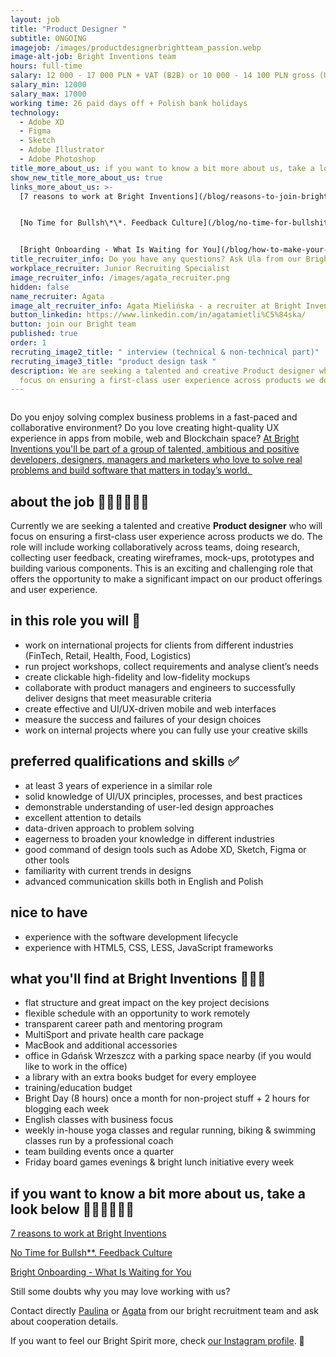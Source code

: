 ```yaml
---
layout: job
title: "Product Designer "
subtitle: ONGOING
imagejob: /images/productdesignerbrightteam_passion.webp
image-alt-job: Bright Inventions team
hours: full-time
salary: 12 000 - 17 000 PLN + VAT (B2B) or 10 000 - 14 100 PLN gross (UoP)
salary_min: 12000
salary_max: 17000
working time: 26 paid days off + Polish bank holidays
technology:
  - Adobe XD
  - Figma
  - Sketch
  - Adobe Illustrator
  - Adobe Photoshop
title_more_about_us: if you want to know a bit more about us, take a look below 🙋🏻‍♀️🙋🏻‍♂️
show_new_title_more_about_us: true
links_more_about_us: >-
  [7 reasons to work at Bright Inventions](/blog/reasons-to-join-bright)


  [No Time for Bullsh\*\*. Feedback Culture](/blog/no-time-for-bullshit-feedback-culture/)


  [Bright Onboarding - What Is Waiting for You](/blog/how-to-make-your-onboarding-bright)
title_recruiter_info: Do you have any questions? Ask Ula from our Bright team!
workplace_recruiter: Junior Recruiting Specialist
image_recruiter_info: /images/agata_recruiter.png
hidden: false
name_recruiter: Agata
image_alt_recruiter_info: Agata Mielińska - a recruiter at Bright Inventions
button_linkedin: https://www.linkedin.com/in/agatamietli%C5%84ska/
button: join our Bright team
published: true
order: 1
recruting_image2_title: " interview (technical & non-technical part)"
recruting_image3_title: "product design task "
description: We are seeking a talented and creative Product designer who will
  focus on ensuring a first-class user experience across products we do. Apply!
---
```

![]()

Do you enjoy solving complex business problems in a fast-paced and collaborative environment? Do you love creating hight-quality UX experience in apps from mobile, web and Blockchain space? [At Bright Inventions you'll be part of a group of talented, ambitious and positive developers, designers, managers and marketers who love to solve real problems and build software that matters in today’s world. ](https://brightinventions.pl/about-us/team/)

## about the job 🧑🏻‍🎨🧑🏻‍🎨

Currently we are seeking a talented and creative **Product designer** who will focus on ensuring a first-class user experience across products we do. The role will include working collaboratively across teams, doing research, collecting user feedback, creating wireframes, mock-ups, prototypes and building various components. This is an exciting and challenging role that offers the opportunity to make a significant impact on our product offerings and user experience.   

## in this role you will 🙌

* work on international projects for clients from different industries (FinTech, Retail, Health, Food, Logistics) 
* run project workshops, collect requirements and analyse client’s needs 
* create clickable high-fidelity and low-fidelity mockups
* collaborate with product managers and engineers to successfully deliver designs that meet measurable criteria
* create effective and UI/UX-driven mobile and web interfaces
* measure the success and failures of your design choices
* work on internal projects where you can fully use your creative skills 

## preferred qualifications and skills ✅

* at least 3 years of experience in a similar role
* solid knowledge of UI/UX principles, processes, and best practices
* demonstrable understanding of user-led design approaches
* excellent attention to details
* data-driven approach to problem solving
* eagerness to broaden your knowledge in different industries 
* good command of design tools such as Adobe XD, Sketch, Figma or other tools 
* familiarity with current trends in designs 
* advanced communication skills both in English and Polish

## nice to have

* experience with the software development lifecycle
* experience with HTML5, CSS, LESS, JavaScript frameworks

## what you'll find at Bright Inventions 🚀🚀🚀

* flat structure and great impact on the key project decisions
* flexible schedule with an opportunity to work remotely 
* transparent career path and mentoring program
* MultiSport and private health care package
* MacBook and additional accessories
* office in Gdańsk Wrzeszcz with a parking space nearby (if you would like to work in the office) 
* a library with an extra books budget for every employee 
* training/education budget
* Bright Day (8 hours) once a month for non-project stuff + 2 hours for blogging each week 
* English classes with business focus
* weekly in-house yoga classes and regular running, biking & swimming classes run by a professional coach 
* team building events once a quarter 
* Friday board games evenings & bright lunch initiative every week 

## if you want to know a bit more about us, take a look below 🙋🏻‍♀️🙋🏻‍♂️

[7 reasons to work at Bright Inventions](https://brightinventions.pl/blog/reasons-to-join-bright)

[No Time for Bullsh\*\*. Feedback Culture](https://brightinventions.pl/blog/no-time-for-bullshit-feedback-culture/)

[Bright Onboarding - What Is Waiting for You](https://brightinventions.pl/blog/how-to-make-your-onboarding-bright)

Still some doubts why you may love working with us?

Contact directly [Paulina](https://www.linkedin.com/in/paulina-trendel-666281175/) or [Agata](https://www.linkedin.com/in/agatamietli%C5%84ska/) from our bright recruitment team and ask about cooperation details.

If you want to feel our Bright Spirit more, check [our Instagram profile](https://www.instagram.com/bright_inventions/?hl=en). 🧡